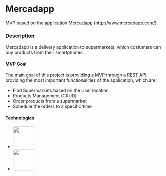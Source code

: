 # Mercadapp
MVP based on the application Mercadapp (http://www.mercadapp.com/)

### Description
Mercadapp is a delivery application to supermarkets, which costumers can buy products from their smartphones.

#### MVP Goal
The main goal of this project is providing a MVP through a REST API, providing the most important functionalities of the application, which are:

- Find Supermarkets based on the user location
- Products Management (CRUD)
- Order products from a supermarket
- Schedule the orders to a specific time 

#### Technologies
- <img src="https://www.djangoproject.com/s/img/logos/django-logo-negative.png" width="68">
- <img src="https://safenet.gemalto.com/uploadedImages/images/Logos/postgresql-logo.png" width="68">
